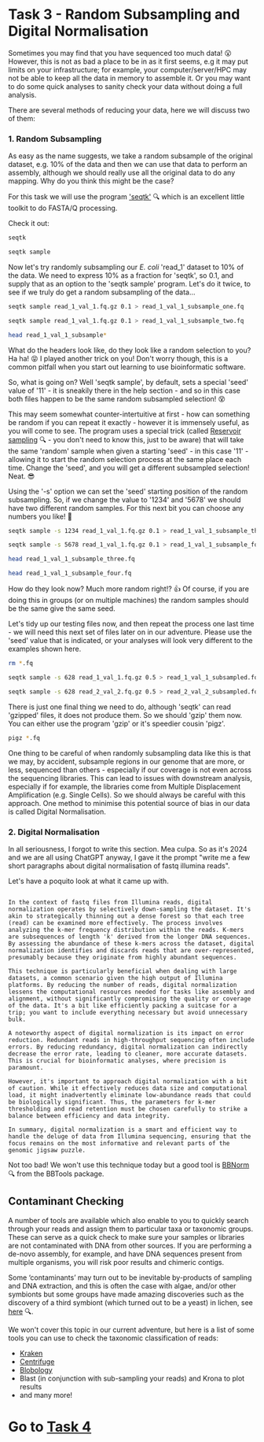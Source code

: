 # Task 3 - Random Subsampling and Digital Normalisation
Sometimes you may find that you have sequenced too much data! :open_mouth: However, this is not as bad a place to be in as it first seems, e.g it may put limits on your infrastructure; for example, your computer/server/HPC may not be able to keep all the data in memory to assemble it. Or you may want to do some quick analyses to sanity check your data without doing a full analysis.

There are several methods of reducing your data, here we will discuss two of them:

### 1. Random Subsampling
As easy as the name suggests, we take a random subsample of the original dataset, e.g. 10% of the data and then we can use that data to perform an assembly, although we should really use all the original data to do any mapping. Why do you think this might be the case?

For this task we will use the program ['seqtk'](https://github.com/lh3/seqtk) :mag: which is an excellent little toolkit to do FASTA/Q processing.

Check it out:
```bash
seqtk

seqtk sample
```

Now let's try randomly subsampling our *E. coli* 'read_1' dataset to 10% of the data. We need to express 10% as a fraction for 'seqtk', so 0.1, and supply that as an option to the 'seqtk sample' program. Let's do it twice, to see if we truly do get a random subsampling of the data...
```bash
seqtk sample read_1_val_1.fq.gz 0.1 > read_1_val_1_subsample_one.fq

seqtk sample read_1_val_1.fq.gz 0.1 > read_1_val_1_subsample_two.fq

head read_1_val_1_subsample*
```

What do the headers look like, do they look like a random selection to you? Ha ha! :stuck_out_tongue_closed_eyes: I played another trick on you! Don't worry though, this is a common pitfall when you start out learning to use bioinformatic software.

So, what is going on? Well 'seqtk sample', by default, sets a special 'seed' value of '11' - it is sneakily there in the help section - and so in this case both files happen to be the same random subsampled selection! :dizzy_face:

This may seem somewhat counter-intertuitive at first - how can something be random if you can repeat it exactly - however it is immensely useful, as you will come to see. The program uses a special trick (called [Reservoir sampling](https://en.wikipedia.org/wiki/Reservoir_sampling) :mag: - you don't need to know this, just to be aware) that will take the same 'random' sample when given a starting 'seed' - in this case '11' - allowing it to start the random selection process at the same place each time. Change the 'seed', and you will get a different subsampled selection! Neat. :sunglasses:

Using the '-s' option we can set the 'seed' starting position of the random subsampling. So, if we change the value to '1234' and '5678' we should have two different random samples. For this next bit you can choose any numbers you like! :metal:
```bash
seqtk sample -s 1234 read_1_val_1.fq.gz 0.1 > read_1_val_1_subsample_three.fq

seqtk sample -s 5678 read_1_val_1.fq.gz 0.1 > read_1_val_1_subsample_four.fq

head read_1_val_1_subsample_three.fq

head read_1_val_1_subsample_four.fq
```

How do they look now? Much more random right!? :thumbsup: Of course, if you are doing this in groups (or on multiple machines) the random samples should be the same give the same seed.

Let's tidy up our testing files now, and then repeat the process one last time - we will need this next set of files later on in our adventure. Please use the 'seed' value that is indicated, or your analyses will look very different to the examples shown here.
```bash
rm *.fq

seqtk sample -s 628 read_1_val_1.fq.gz 0.5 > read_1_val_1_subsampled.fq

seqtk sample -s 628 read_2_val_2.fq.gz 0.5 > read_2_val_2_subsampled.fq
```

There is just one final thing we need to do, although 'seqtk' can read 'gzipped' files, it does not produce them. So we should 'gzip' them now. You can either use the program 'gzip' or it's speedier cousin 'pigz'.
```bash
pigz *.fq
```

One thing to be careful of when randomly subsampling data like this is that we may, by accident, subsample regions in our genome that are more, or less, sequenced than others - especially if our coverage is not even across the sequencing libraries. This can lead to issues with downstream analysis, especially if for example, the libraries come from Multiple Displacement Amplification (e.g. Single Cells). So we should always be careful with this approach. One method to minimise this potential source of bias in our data is called Digital Normalisation.

### 2. Digital Normalisation

In all seriousness, I forgot to write this section. Mea culpa. So as it's 2024 and we are all using ChatGPT anyway, I gave it the prompt "write me a few short paragraphs about digital normalisation of fastq illumina reads".

Let's have a poquito look at what it came up with.

```Digital normalization is an intriguing concept in the realm of bioinformatics, particularly when dealing with high-throughput sequencing data, such as that produced by Illumina platforms. The primary goal of digital normalization is to reduce the redundancy in sequencing data, thereby improving both computational efficiency and downstream analysis quality.

In the context of fastq files from Illumina reads, digital normalization operates by selectively down-sampling the dataset. It's akin to strategically thinning out a dense forest so that each tree (read) can be examined more effectively. The process involves analyzing the k-mer frequency distribution within the reads. K-mers are subsequences of length 'k' derived from the longer DNA sequences. By assessing the abundance of these k-mers across the dataset, digital normalization identifies and discards reads that are over-represented, presumably because they originate from highly abundant sequences.

This technique is particularly beneficial when dealing with large datasets, a common scenario given the high output of Illumina platforms. By reducing the number of reads, digital normalization lessens the computational resources needed for tasks like assembly and alignment, without significantly compromising the quality or coverage of the data. It's a bit like efficiently packing a suitcase for a trip; you want to include everything necessary but avoid unnecessary bulk.

A noteworthy aspect of digital normalization is its impact on error reduction. Redundant reads in high-throughput sequencing often include errors. By reducing redundancy, digital normalization can indirectly decrease the error rate, leading to cleaner, more accurate datasets. This is crucial for bioinformatic analyses, where precision is paramount.

However, it's important to approach digital normalization with a bit of caution. While it effectively reduces data size and computational load, it might inadvertently eliminate low-abundance reads that could be biologically significant. Thus, the parameters for k-mer thresholding and read retention must be chosen carefully to strike a balance between efficiency and data integrity.

In summary, digital normalization is a smart and efficient way to handle the deluge of data from Illumina sequencing, ensuring that the focus remains on the most informative and relevant parts of the genomic jigsaw puzzle.
```

Not too bad! We won't use this technique today but a good tool is [BBNorm](https://jgi.doe.gov/data-and-tools/software-tools/bbtools/bb-tools-user-guide/bbnorm-guide/) 🔍 from the BBTools package.

## Contaminant Checking
A number of tools are available which also enable to you to quickly search through your reads and assign them to particular taxa or taxonomic groups. These can serve as a quick check to make sure your samples or libraries are not contaminated with DNA from other sources. If you are performing a de-novo assembly, for example, and have DNA sequences present from multiple organisms, you will risk poor results and chimeric contigs.

Some ‘contaminants’ may turn out to be inevitable by-products of sampling and DNA extraction, and this is often the case with algae, and/or other symbionts but some groups have made amazing discoveries such as the discovery of a third symbiont (which turned out to be a yeast) in lichen, see [here](http://science.sciencemag.org/content/353/6298/488.full) :mag:.

We won't cover this topic in our current adventure, but here is a list of some tools you can use to check the taxonomic classification of reads:
 * [Kraken](https://ccb.jhu.edu/software/kraken2/)
 * [Centrifuge](https://ccb.jhu.edu/software/centrifuge/)
 * [Blobology](https://blobtoolkit.genomehubs.org/)
 * Blast (in conjunction with sub-sampling your reads) and Krona to plot results
 * and many more!

# Go to [Task 4](https://github.com/guyleonard/genomics_adventure/blob/release/chapter_2/task_4.md)

